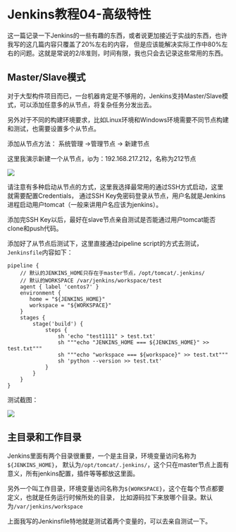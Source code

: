 # Jenkins教程04-高级特性

这一篇记录一下Jenkins的一些有趣的东西，或者说更加接近于实战的东西，也许我写的这几篇内容只覆盖了20%左右的内容，
但是应该能解决实际工作中80%左右的问题。这就是常说的2/8准则，时间有限，我也只会去记录这些常用的东西。

## Master/Slave模式

对于大型构件项目而已，一台机器肯定是不够用的，Jenkins支持Master/Slave模式，可以添加任意多的从节点，将复杂任务分发出去。

另外对于不同的构建环境要求，比如Linux环境和Windows环境需要不同节点构建和测试，也需要设置多个从节点。

添加从节点方法：
系统管理 ->管理节点 -> 新建节点

这里我演示新建一个从节点，ip为：192.168.217.212，名称为212节点

![](https://xnstatic-1253397658.file.myqcloud.com/jenkins32.png)

请注意有多种启动从节点的方式，这里我选择最常用的通过SSH方式启动，这里就需要配置Credentials，
通过SSH Key免密码登录从节点，用户名就是Jenkins进程启动用户tomcat（一般来讲用户名应该为jenkins）。

添加完SSH Key以后，最好在slave节点亲自测试是否能通过用户tomcat能否clone和push代码。

添加好了从节点后测试下，这里直接通过pipeline script的方式去测试，`Jenkinsfile`内容如下：
```
pipeline {
    // 默认的JENKINS_HOME只存在于master节点，/opt/tomcat/.jenkins/
    // 默认的WORKSPACE /var/jenkins/workspace/test
    agent { label 'centos7' }
    environment {
       home = "${JENKINS_HOME}"
       workspace = "${WORKSPACE}"
    }
    stages {
        stage('build') {
            steps {
                sh 'echo "test1111" > test.txt'
                sh """echo "JENKINS_HOME === ${JENKINS_HOME}" >> test.txt"""
                sh """echo "workspace === ${workspace}" >> test.txt"""
                sh 'python --version >> test.txt'
            }
        }
    }
}
```

测试截图：

![](https://xnstatic-1253397658.file.myqcloud.com/jenkins33.png)

## 主目录和工作目录

Jenkins里面有两个目录很重要，一个是主目录，环境变量访问名称为`${JENKINS_HOME}`，
默认为`/opt/tomcat/.jenkins/`，这个只在master节点上面有意义，所有jenkins配置，插件等等都放这里面。

另外一个叫工作目录，环境变量访问名称为`${WORKSPACE}`，这个在每个节点都要定义，也就是任务运行时候所处的目录，
比如源码拉下来放哪个目录。默认为`/var/jenkins/workspace`

上面我写的Jenkinsfile特地就是测试着两个变量的，可以去亲自测试一下。


